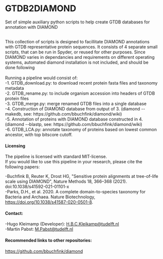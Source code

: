 # GTDB2DIAMOND
Set of simple auxiliary python scripts to help create GTDB databases for annotation with DIAMOND

<br>
This collection of scripts is designed to facillitate DIAMOND annotations with GTDB representative protein sequences. 
It consists of 4 separate small scripts, that can be run in Spyder, or reused for other purposes.
Since DIAMOND varies in dependancies and requirements on different operating systems, automated diamond installation is not included,
and should be done following 
<br><br>
Running a pipeline would consist of:<br>
-1. GTDB_download.py: to download recent protein fasta files and taxonomy metadata<br>
-2. GTDB_rename.py: to include organism accession into headers of GTDB protein files <br>
-3. GTDB_merge.py: merge renamed GTDB files into a single database<br>
-4. Construction of DIAMOND database from output of 3. (diamond --makedb, see: https://github.com/bbuchfink/diamond/wiki)<br>
-5. Annotation of proteins with DIAMOND database constructed in 4.  (diamond --blastp, see: https://github.com/bbuchfink/diamond/wiki)<br>
-6. GTDB_LCA.py: annotate taxonomy of proteins based on lowest common ancestor, with top bitscore cutoff.<br>



#### Licensing

The pipeline is licensed with standard MIT-license. <br>
If you would like to use this pipeline in your research, please cite the following papers: 
      
-Buchfink B, Reuter K, Drost HG, "Sensitive protein alignments at tree-of-life scale using DIAMOND", Nature Methods 18, 366–368 (2021). doi:10.1038/s41592-021-01101-x
<br>
-Parks, D.H., et al. 2020. A complete domain-to-species taxonomy for Bacteria and Archaea. Nature Biotechnology, https://doi.org/10.1038/s41587-020-0501-8.


#### Contact:
-Hugo Kleimamp (Developer): H.B.C.Kleikamp@tudelft.nl<br> 
-Martin Pabst: M.Pabst@tudelft.nl<br>


#### Recommended links to other repositories:
https://github.com/bbuchfink/diamond
